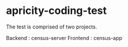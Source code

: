 # apricity-coding-test

The test is comprised of two projects.

Backend : census-server
Frontend : census-app
